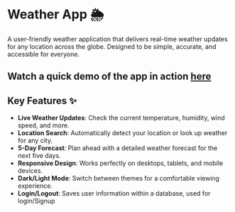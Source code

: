 # Weather App 🌦️

A user-friendly weather application that delivers real-time weather updates for any location across the globe. Designed to be simple, accurate, and accessible for everyone.

## **Watch a quick demo of the app in action [here](https://www.youtube.com/watch?v=_TUGzFgXBxM)**

## Key Features ✨

- **Live Weather Updates**: Check the current temperature, humidity, wind speed, and more.
- **Location Search**: Automatically detect your location or look up weather for any city.
- **5-Day Forecast**: Plan ahead with a detailed weather forecast for the next five days.
- **Responsive Design**: Works perfectly on desktops, tablets, and mobile devices.
- **Dark/Light Mode**: Switch between themes for a comfortable viewing experience.
- **Login/Logout**: Saves user information within a database, used for login/Signup
